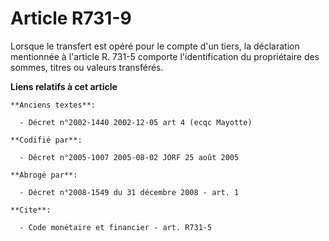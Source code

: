 # Article R731-9

Lorsque le transfert est opéré pour le compte d'un tiers, la déclaration mentionnée à l'article R. 731-5 comporte
l'identification du propriétaire des sommes, titres ou valeurs transférés.

**Liens relatifs à cet article**

	**Anciens textes**:

	  - Décret n°2002-1440 2002-12-05 art 4 (ecqc Mayotte)

	**Codifié par**:

	  - Décret n°2005-1007 2005-08-02 JORF 25 août 2005

	**Abrogé par**:

	  - Décret n°2008-1549 du 31 décembre 2008 - art. 1

	**Cite**:

	  - Code monétaire et financier - art. R731-5
